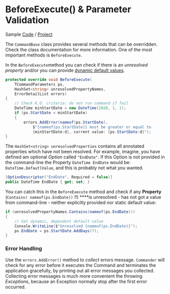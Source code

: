 # BeforeExecute\(\) & Parameter Validation

Sample [Code](https://github.com/msc4266/CLArgs/tree/master/samples/Sample04.DynamicDefault/Program.cs) / [Project](https://github.com/msc4266/CLArgs/tree/master/samples/Sample04.DynamicDefault)

The `CommandBase` class provides several methods that can be overridden. Check the class documentation for more information. One of the most important methods is `BeforeExecute`. 

In the `BeforeExecute`method you can check if there is an _unresolved property_ and/or you can provide [dynamic default values](dynamic-default-values.md).

```csharp
protected override void BeforeExecute(
    TCommandParameters ps,
    HashSet<string> unresolvedPropertyNames,
    ErrorDetailList errors)
{
    // Check K.O. criteria: do not run command if fail
    DateTime minStartDate = new DateTime(2020, 1, 1);
    if (ps.StartDate < minStartDate)
    {
        errors.AddError(nameof(ps.StartDate),
            $"{nameof(ps.StartDate)} must be greater or equal to
            {minStartDate:d}, current value: {ps.StartDate:d}");
}
```

The `HashSet<string> unresolvedProperties` contains all annotated properties which have not been resolved. For example, imagine, you have defined am optional _Option_ called `"EndDate"`. If this Option is not provided in the command-line the Property `DateTime EndDate` would be: `DateTime.DefautlValue`, and this is probably not what you wanted.

```csharp
[OptionDescriptor("EndDate", Required = false)]
public DateTime EndDate { get; set; }
```

You can catch this in the `BeforeExecute` method and check if any **Property** \(`Contains( nameof(ps.EndDate))` !!\) ****is unresolved - has not got a value from command-line - neither explicitly provided nor static default value:

```csharp
if (unresolvedPropertyNames.Contains(nameof(ps.EndDate)))
{
    // Set dynamic, dependent default value
    Console.WriteLine($"Unresolved {nameof(ps.EndDate)}");
    ps.EndDate = ps.StartDate.AddDays(7);
}
```

### Error Handling

Use the `errors.AddError()` method to _collect_  errors message. `Commander` will check for any error before it executes the Command and terminates the application gracefully, by printing out all error messages you collected. Collecting error messages is much more convenient the throwing _Exceptions_, because an Exception normally stop after the first error occurred. 

